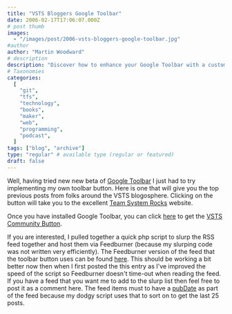 ```yaml
---
title: "VSTS Bloggers Google Toolbar"
date: 2006-02-17T17:06:07.000Z
# post thumb
images:
  - "/images/post/2006-vsts-bloggers-google-toolbar.jpg"
#author
author: "Martin Woodward"
# description
description: "Discover how to enhance your Google Toolbar with a custom VSTS Community Button that showcases top posts from the VSTS blogosphere."
# Taxonomies
categories:
  [
    "git",
    "tfs",
    "technology",
    "books",
    "maker",
    "web",
    "programming",
    "podcast",
  ]
tags: ["blog", "archive"]
type: "regular" # available type (regular or featured)
draft: false
---
```


[](http://www.woodwardweb.com/blog/vsts_google_toolbar.jpg)Well, having tried new new beta of [Google Toolbar](http://www.google.com/tools/toolbar/T4/) I just had to try implementing my own toolbar button. Here is one that will give you the top previous posts from folks around the VSTS blogosphere. Clicking on the button will take you to the excellent [Team System Rocks](http://teamsystemrocks.com/) website.

Once you have installed Google Toolbar, you can click [here](http://toolbar.google.com/buttons/add?url=http://www.woodwardweb.com/vstsbloggers/vsts_button.xml) to get the [VSTS Community Button](http://toolbar.google.com/buttons/add?url=http://www.woodwardweb.com/vstsbloggers/vsts_button.xml).

If you are interested, I pulled together a quick php script to slurp the RSS feed together and host them via Feedburner (because my slurping code was not written very efficiently). The Feedburner version of the feed that the toolbar button uses can be found [here](http://feeds.feedburner.com/VstsBloggers). This should be working a bit better now then when I first posted the this entry as I've improved the speed of the script so Feedburner doesn't time-out when reading the feed. If you have a feed that you want me to add to the slurp list then feel free to post it as a comment here. The feed items must to have a [pubDate](http://blogs.law.harvard.edu/tech/rss) as part of the feed because my dodgy script uses that to sort on to get the last 25 posts.

